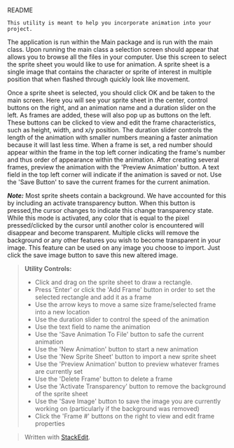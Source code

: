README 

	This utility is meant to help you incorporate animation into your project. 

The application is run within the Main package and is run with the main class. Upon running the main class a selection screen should appear that allows you to browse all the files in your computer. Use this screen to select the sprite sheet you would like to use for animation. A sprite sheet is a single image that contains the character or sprite of interest in multiple position that when flashed through quickly look like movement. 

Once a sprite sheet is selected, you should click OK and be taken to the main screen. Here you will see your sprite sheet in the center, control buttons on the right, and an animation name and a duration slider on the left. As frames are added, these will also pop up as buttons on the left. These buttons can be clicked to view and edit the frame characteristics, such as height, width, and x/y position. The duration slider controls the length of the animation with smaller numbers meaning a faster animation because it will last less time. When a frame is set, a red number should appear within the frame in the top left corner indicating the frame's number and thus order of appearance within the animation. After creating several frames, preview the animation with the 'Preview Animation' button. A text field in the top left corner will indicate if the animation is saved or not. Use the 'Save Button' to save the current frames for the current animation. 
 
***Note:*** 
Most sprite sheets contain a background. We have accounted for this by including an activate transparency button. When this button is pressed,the cursor changes to indicate this change transparency state. While this mode is activated, any color that is equal to the pixel pressed/clicked by the cursor until another color is encountered will disappear and become transparent. Multiple clicks will remove the background or any other features you wish to become transparent in your image. This feature can be used on any image you choose to import. Just click the save image button to save this new altered image. 
 
 > **Utility Controls:**
> 
> - Click and drag on the sprite sheet to draw a rectangle.
> - Press 'Enter' or click the 'Add Frame' button in order to set the selected rectangle and add it as a frame 
> - Use the arrow keys to move a same size frame/selected frame into a new location
> - Use the duration slider to control the speed of the animation 
> - Use the text field to name the animation 
> - Use the 'Save Animation To File' button to safe the current animation 
> - Use the 'New Animation' button to start a new animation
> - Use the 'New Sprite Sheet' button to import a new sprite sheet
> - Use the 'Preview Animation' button to preview whatever frames are currently set
> - Use the 'Delete Frame' button to delete a frame
> - Use the 'Activate Transparency' button to remove the background of the sprite sheet
> - Use the 'Save Image' button to save the image you are currently working on (particularly if the background was removed)
> - Click the 'Frame #' buttons on the right to view and edit frame properties

> Written with [StackEdit](https://stackedit.io/).
